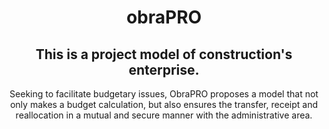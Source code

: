 <h1 align="center" color="yellow">obraPRO</h1>
<h2 align="center" color="blue" >
  This is a project model of construction's enterprise.<br> 
</h2>
<p align="center">
  Seeking to facilitate budgetary issues, ObraPRO proposes a model that not only makes a budget calculation, but also ensures the transfer, receipt and reallocation in a mutual and secure manner with the administrative area.
</p>
